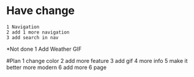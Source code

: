 # Have change

    1 Navigation
    2 add 1 more navigation
    3 add search in nav

\*Not done
1 Add Weather GIF

#Plan
1 change color
2 add more feature
3 add gif
4 more info
5 make it better more modern
6 add more 6 page
